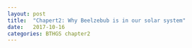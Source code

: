 ```yaml
---
layout: post
title:  "Chapert2: Why Beelzebub is in our solar system"
date:   2017-10-16
categories: BTHGS chapter2
---
```

